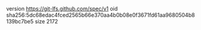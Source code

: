 version https://git-lfs.github.com/spec/v1
oid sha256:5dc68edac4fced2565b66e370aa4b0b08e0f3671fd61aa9680504b8139bc7be5
size 2172
